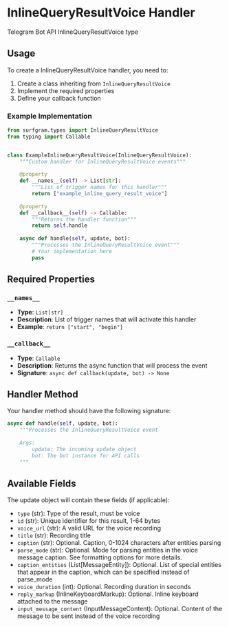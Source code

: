# InlineQueryResultVoice Handler

Telegram Bot API InlineQueryResultVoice type

## Usage

To create a InlineQueryResultVoice handler, you need to:

1. Create a class inheriting from `InlineQueryResultVoice`
2. Implement the required properties
3. Define your callback function

### Example Implementation

```python
from surfgram.types import InlineQueryResultVoice
from typing import Callable


class ExampleInlineQueryResultVoice(InlineQueryResultVoice):
    """Custom handler for InlineQueryResultVoice events"""
    
    @property
    def __names__(self) -> List[str]:
        """List of trigger names for this handler"""
        return ["example_inline_query_result_voice"]
    
    @property
    def __callback__(self) -> Callable:
        """Returns the handler function"""
        return self.handle
    
    async def handle(self, update, bot):
        """Processes the InlineQueryResultVoice event"""
        # Your implementation here
        pass
```

## Required Properties

### `__names__`
- **Type**: `List[str]`
- **Description**: List of trigger names that will activate this handler
- **Example**: `return ["start", "begin"]`

### `__callback__`
- **Type**: `Callable`
- **Description**: Returns the async function that will process the event
- **Signature**: `async def callback(update, bot) -> None`

## Handler Method

Your handler method should have the following signature:

```python
async def handle(self, update, bot):
    """Processes the InlineQueryResultVoice event
    
    Args:
        update: The incoming update object
        bot: The bot instance for API calls
    """
```

## Available Fields

The update object will contain these fields (if applicable):

- `type` (str): Type of the result, must be voice
- `id` (str): Unique identifier for this result, 1-64 bytes
- `voice_url` (str): A valid URL for the voice recording
- `title` (str): Recording title
- `caption` (str): Optional. Caption, 0-1024 characters after entities parsing
- `parse_mode` (str): Optional. Mode for parsing entities in the voice message caption. See formatting options for more details.
- `caption_entities` (List[MessageEntity]): Optional. List of special entities that appear in the caption, which can be specified instead of parse_mode
- `voice_duration` (int): Optional. Recording duration in seconds
- `reply_markup` (InlineKeyboardMarkup): Optional. Inline keyboard attached to the message
- `input_message_content` (InputMessageContent): Optional. Content of the message to be sent instead of the voice recording
